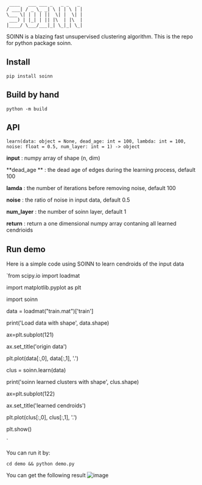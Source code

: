 ```
 ____   ___ ___ _   _ _   _ 
/ ___| / _ \_ _| \ | | \ | |
\___ \| | | | ||  \| |  \| |
 ___) | |_| | || |\  | |\  |
|____/ \___/___|_| \_|_| \_|

```
SOINN is a blazing fast unsupervised clustering algorithm.
This is the repo for python package soinn.


## Install
`
pip install soinn
`

## Build by hand
`
python -m build
`



## API

`learn(data: object = None, dead_age: int = 100, lambda: int = 100, noise: float = 0.5, num_layer: int = 1) -> object`

**input** : numpy array of shape (n, dim)

**dead_age ** : the dead age of edges during the learning process, default 100

**lamda** : the number of iterations before removing noise, default 100

**noise** : the ratio of noise in input data, default 0.5

**num_layer** : the number of soinn layer, default 1

**return** : return a one dimensional numpy array contaning all learned cendrioids



## Run demo
Here is a simple code using SOINN to learn cendroids of the input data



`from scipy.io import loadmat

import matplotlib.pyplot as plt

import soinn



data = loadmat("train.mat")['train']

print('Load data with shape', data.shape)



ax=plt.subplot(121)

ax.set_title('origin data')

plt.plot(data[:,0], data[:,1], '.')



clus = soinn.learn(data)

print('soinn learned clusters with shape', clus.shape)

ax=plt.subplot(122)

ax.set_title('learned cendroids')

plt.plot(clus[:,0], clus[:,1], '.')



plt.show()

`

You can run it by:

`
cd demo && python demo.py
`

You can get the following result
![image](https://github.com/uestc-lfs/soinn/blob/master/demo/result.png)

